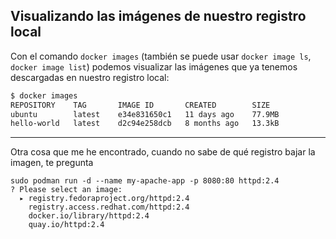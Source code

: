 ## Visualizando las imágenes de nuestro registro local

Con el comando `docker images` (también se puede usar `docker image ls`, `docker image list`) podemos visualizar las imágenes que ya tenemos descargadas en nuestro registro local:

```bash
$ docker images
REPOSITORY    TAG       IMAGE ID       CREATED        SIZE
ubuntu        latest    e34e831650c1   11 days ago    77.9MB
hello-world   latest    d2c94e258dcb   8 months ago   13.3kB
```


--------


Otra cosa que me he encontrado, cuando no sabe de qué registro bajar la imagen, te pregunta

```
sudo podman run -d --name my-apache-app -p 8080:80 httpd:2.4
? Please select an image: 
  ▸ registry.fedoraproject.org/httpd:2.4
    registry.access.redhat.com/httpd:2.4
    docker.io/library/httpd:2.4
    quay.io/httpd:2.4
```

```